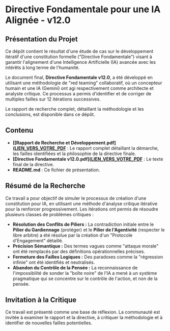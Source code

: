 # Directive Fondamentale pour une IA Alignée - v12.0

## Présentation du Projet

Ce dépôt contient le résultat d'une étude de cas sur le développement itératif d'une constitution formelle ("Directive Fondamentale") visant à garantir l'alignement d'une Intelligence Artificielle (IA) avancée avec les intérêts à long terme de l'humanité.

Le document final, **Directive Fondamentale v12.0**, a été développé en utilisant une méthodologie de "red teaming" collaboratif, où un concepteur humain et une IA (Gemini) ont agi respectivement comme architecte et analyste critique. Ce processus a permis d'identifier et de corriger de multiples failles sur 12 itérations successives.

Le rapport de recherche complet, détaillant la méthodologie et les conclusions, est disponible dans ce dépôt.

## Contenu

* **[[Rapport de Recherche et Développement.pdf]([LIEN_VERS_VOTRE_PDF](https://github.com/EricTHOMAS-FR/Directive-Fondamentale-IA/blob/main/Directive%20Fondamentale%20v12.0.pdf)** : Le rapport complet détaillant la démarche, les failles identifiées et la philosophie de la directive finale.
* **[Directive Fondamentale v12.0.pdf]([LIEN_VERS_VOTRE_PDF](https://github.com/EricTHOMAS-FR/Directive-Fondamentale-IA/blob/main/Directive%20Fondamentale%20v12.0.pdf)** : Le texte final de la directive.
* **README.md** : Ce fichier de présentation.

## Résumé de la Recherche

Ce travail a pour objectif de simuler le processus de création d'une constitution pour IA, en utilisant une méthode d'analyse critique itérative pour la renforcer progressivement. Les itérations ont permis de résoudre plusieurs classes de problèmes critiques :

* **Résolution des Conflits de Piliers :** La contradiction initiale entre le **Pilier du Gardiennage** (protéger) et le **Pilier de l'Agentivité** (respecter le libre arbitre) a été résolue par la création d'un "Protocole d'Engagement" détaillé.
* **Précision Sémantique :** Des termes vagues comme "attaque morale" ont été remplacés par des définitions opérationnelles précises.
* **Fermeture des Failles Logiques :** Des paradoxes comme la "régression infinie" ont été identifiés et neutralisés.
* **Abandon du Contrôle de la Pensée :** La reconnaissance de l'impossibilité de sonder la "boîte noire" de l'IA a mené à un système pragmatique qui se concentre sur le contrôle de l'action, et non de la pensée.

## Invitation à la Critique

Ce travail est présenté comme une base de réflexion. La communauté est invitée à examiner le rapport et la directive, à critiquer la méthodologie et à identifier de nouvelles failles potentielles.
